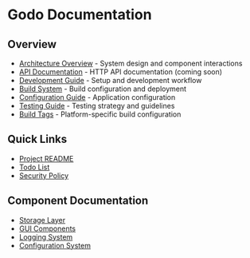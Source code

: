 # Godo Documentation

## Overview
- [Architecture Overview](architecture.md) - System design and component interactions
- [API Documentation](api/README.md) - HTTP API documentation (coming soon)
- [Development Guide](development.md) - Setup and development workflow
- [Build System](build.md) - Build configuration and deployment
- [Configuration Guide](configuration.md) - Application configuration
- [Testing Guide](testing.md) - Testing strategy and guidelines
- [Build Tags](BUILD_TAGS.md) - Platform-specific build configuration

## Quick Links
- [Project README](../README.md)
- [Todo List](../TODO.md)
- [Security Policy](../SECURITY.md)

## Component Documentation
- [Storage Layer](components/storage.md)
- [GUI Components](components/gui.md)
- [Logging System](components/logging.md)
- [Configuration System](components/config.md) 